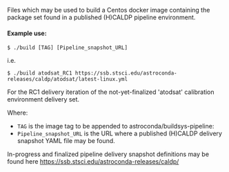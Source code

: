 Files which may be used to build a Centos docker image containing the package set found in a
published (H)CALDP pipeline environment.

#### Example use:

```
$ ./build [TAG] [Pipeline_snapshot_URL]
```

i.e.
```
$ ./build atodsat_RC1 https://ssb.stsci.edu/astroconda-releases/caldp/atodsat/latest-linux.yml

```

For the RC1 delivery iteration of the not-yet-finalized 'atodsat' calibration environment delivery set.

Where:
* `TAG` is the image tag to be appended to astroconda/buildsys-pipeline:
* `Pipeline_snapshot_URL` is the URL where a published (H)CALDP delivery snapshot YAML file may be found.

In-progress and finalized pipeline delivery snapshot definitions may be found here https://ssb.stsci.edu/astroconda-releases/caldp/

